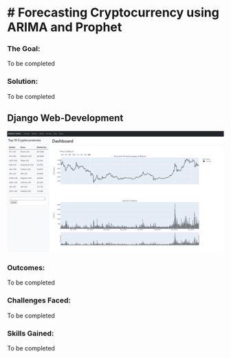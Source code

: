 # # Forecasting Cryptocurrency using ARIMA and Prophet

### The Goal:
To be completed

### Solution:
To be completed

## Django Web-Development

<img src='https://github.com/kjonina/forecasting_cryptocurrency_price_and_django_development/blob/main/graphs/simple_graph.PNG'/></a>


### Outcomes:
To be completed

### Challenges Faced:
To be completed

### Skills Gained:
To be completed

